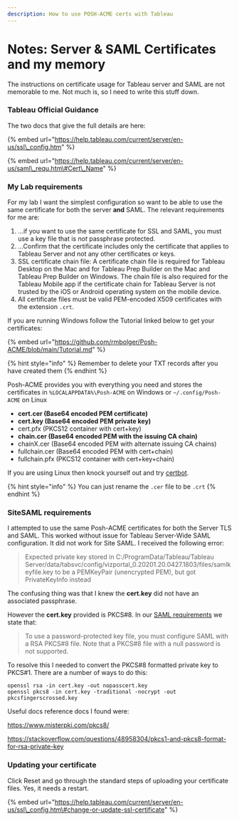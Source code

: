 ```yaml
---
description: How to use POSH-ACME certs with Tableau
---
```


# Notes: Server & SAML Certificates and my memory

The instructions on certificate usage for Tableau server and SAML are not memorable to me. Not much is, so I need to write this stuff down.

### Tableau Official Guidance

The two docs that give the full details are here:

{% embed url="https://help.tableau.com/current/server/en-us/ssl\_config.htm" %}

{% embed url="https://help.tableau.com/current/server/en-us/saml\_requ.htm\#Cert\_Name" %}

### My Lab requirements

For my lab I want the simplest configuration so want to be able to use the same certificate for both the server **and** SAML. The relevant requirements for me are:

1. ...if you want to use the same certificate for SSL and SAML, you must use a key file that is _not_ passphrase protected.
2. ...Confirm that the certificate includes only the certificate that applies to Tableau Server and not any other certificates or keys.
3. SSL certificate chain file: A certificate chain file is required for Tableau Desktop on the Mac and for Tableau Prep Builder on the Mac and Tableau Prep Builder on Windows. The chain file is also required for the Tableau Mobile app if the certificate chain for Tableau Server is not trusted by the iOS or Android operating system on the mobile device.
4. All certificate files must be valid PEM-encoded X509 certificates with the extension `.crt`.

If you are running Windows follow the Tutorial linked below to get your certificates:

{% embed url="https://github.com/rmbolger/Posh-ACME/blob/main/Tutorial.md" %}

{% hint style="info" %}
Remember to delete your TXT records after you have created them
{% endhint %}

Posh-ACME provides you with everything you need and stores the certificates in `%LOCALAPPDATA%\Posh-ACME` on Windows or `~/.config/Posh-ACME` on Linux

* **cert.cer \(Base64 encoded PEM certificate\)** 
* **cert.key \(Base64 encoded PEM private key\)** 
* cert.pfx \(PKCS12 container with cert+key\) 
* **chain.cer \(Base64 encoded PEM with the issuing CA chain\)** 
* chainX.cer \(Base64 encoded PEM with alternate issuing CA chains\) 
* fullchain.cer \(Base64 encoded PEM with cert+chain\) 
* fullchain.pfx \(PKCS12 container with cert+key+chain\)

If you are using Linux then knock yourself out and try [certbot](https://certbot.eff.org/).

{% hint style="info" %}
You can just rename the `.cer` file to be `.crt` 
{% endhint %}

### SiteSAML requirements

I attempted to use the same Posh-ACME certificates for both the Server TLS and SAML. This worked without issue for Tableau Server-Wide SAML configuration. It did not work for Site SAML. I received the following error:

> Expected private key stored in C:/ProgramData/Tableau/Tableau Server/data/tabsvc/config/vizportal\_0.20201.20.0427.1803/files/samlkeyfile.key to be a PEMKeyPair \(unencrypted PEM\), but got PrivateKeyInfo instead

The confusing thing was that I knew the **cert.key** did not have an associated passphrase.

However the **cert.key** provided is PKCS\#8. In our [SAML requirements](https://help.tableau.com/current/server/en-us/saml_requ.htm) we state that:

> To use a password-protected key file, you must configure SAML with a RSA PKCS\#8 file. Note that a PKCS\#8 file with a null password is not supported.

To resolve this I needed to convert the PKCS\#8 formatted private key to PKCS\#1. There are a number of ways to do this:

```text
openssl rsa -in cert.key -out nopasscert.key 
openssl pkcs8 -in cert.key -traditional -nocrypt -out pkcsfingerscrossed.key  
```

Useful docs reference docs I found were:

[https://www.misterpki.com/pkcs8/ ](%20https://www.misterpki.com/pkcs8/%20
)

[https://stackoverflow.com/questions/48958304/pkcs1-and-pkcs8-format-for-rsa-private-key  
](%20https://www.misterpki.com/pkcs8/%20
)

### Updating your certificate

Click Reset and go through the standard steps of uploading your certificate files. Yes, it needs a restart.

{% embed url="https://help.tableau.com/current/server/en-us/ssl\_config.htm\#change-or-update-ssl-certificate" %}



